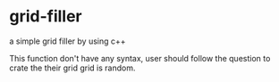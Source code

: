 # grid-filler
a simple grid filler by using c++

This function don't have any syntax, user should follow the question to crate the their grid
grid is random.
